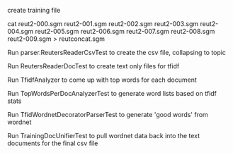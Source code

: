 create training file

cat reut2-000.sgm reut2-001.sgm reut2-002.sgm reut2-003.sgm reut2-004.sgm reut2-005.sgm reut2-006.sgm reut2-007.sgm reut2-008.sgm reut2-009.sgm > reutconcat.sgm


Run parser.ReutersReaderCsvTest to create the csv file, collapsing to topic

Run ReutersReaderDocTest to create text only files for tfidf

Run TfidfAnalyzer to come up with top words for each document

Run TopWordsPerDocAnalyzerTest to generate word lists based on tfidf stats

Run TfidWordnetDecoratorParserTest to generate 'good words' from wordnet

Run TrainingDocUnifierTest to pull wordnet data back into the text documents for the final csv file